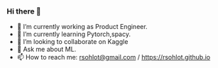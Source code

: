 ### Hi there 👋

<!--
**rsohlot/rsohlot** is a ✨ _special_ ✨ repository because its `README.md` (this file) appears on your GitHub profile.

Here are some ideas to get you started:

- 🔭 I’m currently working as Data Engineer II.
- 🌱 I’m currently learning dbt,data mesh.
- 👯 I’m looking to collaborate on 
- 🤔 I’m looking for help with ...
- 💬 Ask me about ML, Data Engineering,AWS.
- 📫 How to reach me: rsohlot@gmail.com
- 😄 Pronouns: ...
- ⚡ Fun fact: ...
-->


- 🔭 I’m currently working as Product Engineer.
- 🌱 I’m currently learning Pytorch,spacy.
- 👯 I’m looking to collaborate on Kaggle
- 💬 Ask me about ML.
- 📫 How to reach me: rsohlot@gmail.com / https://rsohlot.github.io
